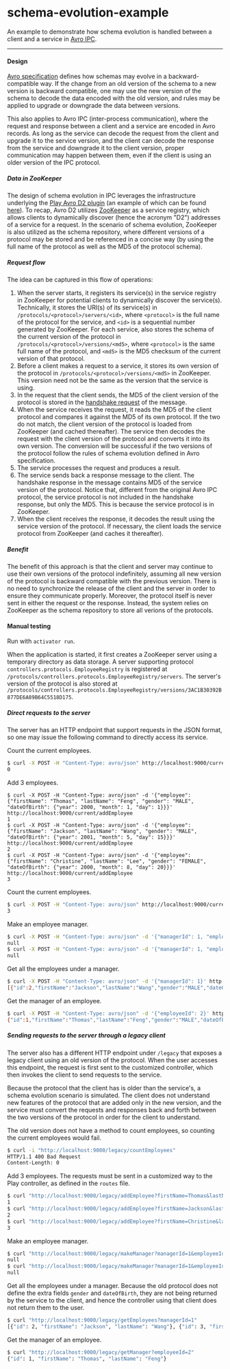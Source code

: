 schema-evolution-example
=========

An example to demonstrate how schema evolution is handled between a client and a service in [Avro IPC](http://avro.apache.org/docs/current/spec.html#Protocol+Declaration).

---

#### Design

[Avro specification](https://avro.apache.org/docs/current/spec.html) defines how schemas may evolve in a backward-compatible way. If the change from an old version of the schema to a new version is backward compatible, one may use the new version of the schema to decode the data encoded with the old version, and rules may be applied to upgrade or downgrade the data between versions.

This also applies to Avro IPC (inter-process communication), where the request and response between a client and a service are encoded in Avro records. As long as the service can decode the request from the client and upgrade it to the service version, and the client can decode the response from the service and downgrade it to the client version, proper communication may happen between them, even if the client is using an older version of the IPC protocol.

##### Data in ZooKeeper

The design of schema evolution in IPC leverages the infrastructure underlying the [Play Avro D2 plugin](https://github.com/tfeng/play-plugins/tree/master/avro-d2-plugin) (an example of which can be found [here](https://github.com/tfeng/play-examples/tree/master/avro-d2-example)). To recap, Avro D2 utilizes [ZooKeeper](http://zookeeper.apache.org/) as a service registry, which allows clients to dynamically discover (hence the acronym "D2") addresses of a service for a request. In the scenario of schema evolution, ZooKeeper is also utilized as the schema repository, where different versions of a protocol may be stored and be referenced in a concise way (by using the full name of the protocol as well as the MD5 of the protocol schema).

##### Request flow

The idea can be captured in this flow of operations:

1. When the server starts, it registers its service(s) in the service registry in ZooKeeper for potential clients to dynamically discover the service(s). Technically, it stores the URI(s) of its service(s) in ```/protocols/<protocol>/servers/<id>```, where ```<protocol>``` is the full name of the protocol for the service, and ```<id>``` is a sequential number generated by ZooKeeper. For each service, also stores the schema of the current version of the protocol in ```/protocols/<protocol>/versions/<md5>```, where ```<protocol>``` is the same full name of the protocol, and ```<md5>``` is the MD5 checksum of the current version of that protocol.
2. Before a client makes a request to a service, it stores its own version of the protocol in ```/protocols/<protocol>/versions/<md5>``` in ZooKeeper. This version need not be the same as the version that the service is using.
3. In the request that the client sends, the MD5 of the client version of the protocol is stored in the [handshake request](http://avro.apache.org/docs/current/spec.html#handshake) of the message.
4. When the service receives the request, it reads the MD5 of the client protocol and compares it against the MD5 of its own protocol. If the two do not match, the client version of the protocol is loaded from ZooKeeper (and cached thereafter). The service then decodes the request with the client version of the protocol and converts it into its own version. The conversion will be successful if the two versions of the protocol follow the rules of schema evolution defined in Avro specification.
5. The service processes the request and produces a result.
6. The service sends back a response message to the client. The handshake response in the message contains MD5 of the service version of the protocol. Notice that, different from the original Avro IPC protocol, the service protocol is not included in the handshake response, but only the MD5. This is because the service protocol is in ZooKeeper.
7. When the client receives the response, it decodes the result using the service version of the protocol. If necessary, the client loads the service protocol from ZooKeeper (and caches it thereafter).

##### Benefit

The benefit of this approach is that the client and server may continue to use their own versions of the protocol indefinitely, assuming all new version of the protocol is backward compatible with the previous version. There is no need to synchronize the release of the client and the server in order to ensure they communicate properly. Moreover, the protocol itself is never sent in either the request or the response. Instead, the system relies on ZooKeeper as the schema repository to store all verions of the protocols.

#### Manual testing

Run with ```activator run```.

When the application is started, it first creates a ZooKeeper server using a temporary directory as data storage. A server supporting protocol ```controllers.protocols.EmployeeRegistry``` is registered at ```/protocols/controllers.protocols.EmployeeRegistry/servers```. The server's version of the protocol is also stored at ```/protocols/controllers.protocols.EmployeeRegistry/versions/3AC1B30392B877DE6A89B64C5518D175```.

##### Direct requests to the server

The server has an HTTP endpoint that support requests in the JSON format, so one may issue the following command to directly access its service.

Count the current employees.
```bash
$ curl -X POST -H "Content-Type: avro/json" http://localhost:9000/current/countEmployees
0
```

Add 3 employees.
```
$ curl -X POST -H "Content-Type: avro/json" -d '{"employee": {"firstName": "Thomas", "lastName": "Feng", "gender": "MALE", "dateOfBirth": {"year": 2000, "month": 1, "day": 1}}}' http://localhost:9000/current/addEmployee
1
$ curl -X POST -H "Content-Type: avro/json" -d '{"employee": {"firstName": "Jackson", "lastName": "Wang", "gender": "MALE", "dateOfBirth": {"year": 2001, "month": 5, "day": 15}}}' http://localhost:9000/current/addEmployee
2
$ curl -X POST -H "Content-Type: avro/json" -d '{"employee": {"firstName": "Christine", "lastName": "Lee", "gender": "FEMALE", "dateOfBirth": {"year": 2000, "month": 8, "day": 20}}}' http://localhost:9000/current/addEmployee
3
```

Count the current employees.
```bash
$ curl -X POST -H "Content-Type: avro/json" http://localhost:9000/current/countEmployees
3
```

Make an employee manager.
```bash
$ curl -X POST -H "Content-Type: avro/json" -d '{"managerId": 1, "employeeId": 2}' http://localhost:9000/current/makeManager
null
$ curl -X POST -H "Content-Type: avro/json" -d '{"managerId": 1, "employeeId": 3}' http://localhost:9000/current/makeManager
null
```

Get all the employees under a manager.
```bash
$ curl -X POST -H "Content-Type: avro/json" -d '{"managerId": 1}' http://localhost:9000/current/getEmployees
[{"id":2,"firstName":"Jackson","lastName":"Wang","gender":"MALE","dateOfBirth":{"year":2001,"month":5,"day":15}},{"id":3,"firstName":"Christine","lastName":"Lee","gender":"FEMALE","dateOfBirth":{"year":2000,"month":8,"day":20}}]
```

Get the manager of an employee.
```bash
$ curl -X POST -H "Content-Type: avro/json" -d '{"employeeId": 2}' http://localhost:9000/current/getManager
{"id":1,"firstName":"Thomas","lastName":"Feng","gender":"MALE","dateOfBirth":{"year":2000,"month":1,"day":1}}
```

##### Sending requests to the server through a legacy client

The server also has a different HTTP endpoint under ```/legacy``` that exposes a legacy client using an old version of the protocol. When the user accesses this endpoint, the request is first sent to the customized controller, which then invokes the client to send requests to the service.

Because the protocol that the client has is older than the service's, a schema evolution scenario is simulated. The client does not understand new features of the protocol that are added only in the new version, and the service must convert the requests and responses back and forth between the two versions of the protocol in order for the client to understand.

The old version does not have a method to count employees, so counting the current employees would fail.
```bash
$ curl -i "http://localhost:9000/legacy/countEmployees"
HTTP/1.1 400 Bad Request
Content-Length: 0
```

Add 3 employees. The requests must be sent in a customized way to the Play controller, as defined in the ```routes``` file.
```bash
$ curl "http://localhost:9000/legacy/addEmployee?firstName=Thomas&lastName=Feng"
1
$ curl "http://localhost:9000/legacy/addEmployee?firstName=Jackson&lastName=Wang"
2
$ curl "http://localhost:9000/legacy/addEmployee?firstName=Christine&lastName=Lee"
3
```

Make an employee manager.
```bash
$ curl "http://localhost:9000/legacy/makeManager?managerId=1&employeeId=2"
null
$ curl "http://localhost:9000/legacy/makeManager?managerId=1&employeeId=3"
null
```

Get all the employees under a manager. Because the old protocol does not define the extra fields ```gender``` and ```dateOfBirth```, they are not being returned by the service to the client, and hence the controller using that client does not return them to the user.
```bash
$ curl "http://localhost:9000/legacy/getEmployees?managerId=1"
[{"id": 2, "firstName": "Jackson", "lastName": "Wang"}, {"id": 3, "firstName": "Christine", "lastName": "Lee"}]
```

Get the manager of an employee.
```bash
$ curl "http://localhost:9000/legacy/getManager?employeeId=2"
{"id": 1, "firstName": "Thomas", "lastName": "Feng"}
```